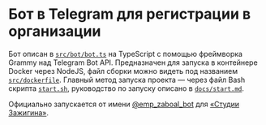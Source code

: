 # Бот в Telegram для регистрации в организации

Бот описан в [`src/bot/bot.ts`](../src/index.ts) на TypeScript с помощью фреймворка Grammy над Telegram Bot API. Предназначен для запуска в контейнере Docker через NodeJS, файл сборки можно видеть под названием [`src/dockerfile`](../src/dockerfile). Главный метод запуска проекта — через файл Bash скрипта [`start.sh`](../start.sh), руководство по запуску описано в [`docs/start.md`](start.md).

Официально запускается от имени [@emp_zaboal_bot](https://t.me/emp_zaboal_bot) для [«Студии Зажигина»](https://site.zaboal.ru).
